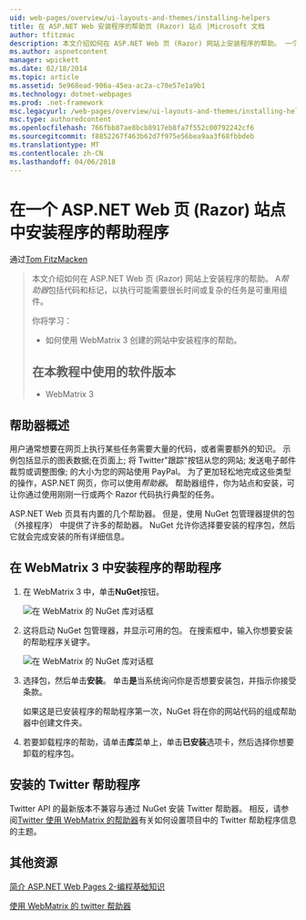 ```yaml
---
uid: web-pages/overview/ui-layouts-and-themes/installing-helpers
title: 在 ASP.NET Web 安装程序的帮助页 (Razor) 站点 |Microsoft 文档
author: tfitzmac
description: 本文介绍如何在 ASP.NET Web 页 (Razor) 网站上安装程序的帮助。 一个帮助程序是一个可重用组件，包括代码和标记每个...
ms.author: aspnetcontent
manager: wpickett
ms.date: 02/18/2014
ms.topic: article
ms.assetid: 5e968ead-906a-45ea-ac2a-c70e57e1a9b1
ms.technology: dotnet-webpages
ms.prod: .net-framework
msc.legacyurl: /web-pages/overview/ui-layouts-and-themes/installing-helpers
msc.type: authoredcontent
ms.openlocfilehash: 766fbb87ae8bcb8917eb8fa7f552c00792242cf6
ms.sourcegitcommit: f8852267f463b62d7f975e56bea9aa3f68fbbdeb
ms.translationtype: MT
ms.contentlocale: zh-CN
ms.lasthandoff: 04/06/2018
---
```

<a name="installing-a-helper-in-an-aspnet-web-pages-razor-site"></a>在一个 ASP.NET Web 页 (Razor) 站点中安装程序的帮助程序
====================
通过[Tom FitzMacken](https://github.com/tfitzmac)

> 本文介绍如何在 ASP.NET Web 页 (Razor) 网站上安装程序的帮助。 A*帮助器*包括代码和标记，以执行可能需要很长时间或复杂的任务是可重用组件。
> 
> 你将学习：
> 
> - 如何使用 WebMatrix 3 创建的网站中安装程序的帮助。
>   
> 
> ## <a name="software-versions-used-in-the-tutorial"></a>在本教程中使用的软件版本
> 
> 
> - WebMatrix 3


## <a name="overview-of-helpers"></a>帮助器概述

用户通常想要在网页上执行某些任务需要大量的代码，或者需要额外的知识。 示例包括显示的图表数据;在页面上; 将 Twitter"跟踪"按钮从您的网站; 发送电子邮件裁剪或调整图像; 的大小为您的网站使用 PayPal。 为了更加轻松地完成这些类型的操作，ASP.NET 网页，你可以使用*帮助器*。 帮助器组件，你为站点和安装，可让你通过使用刚刚一行或两个 Razor 代码执行典型的任务。

ASP.NET Web 页具有内置的几个帮助器。 但是，使用 NuGet 包管理器提供的包 （外接程序） 中提供了许多的帮助器。 NuGet 允许你选择要安装的程序包，然后它就会完成安装的所有详细信息。

## <a name="installing-a-helper-in-webmatrix-3"></a>在 WebMatrix 3 中安装程序的帮助程序

1. 在 WebMatrix 3 中，单击**NuGet**按钮。

    ![在 WebMatrix 的 NuGet 库对话框](installing-helpers/_static/image1.png)
2. 这将启动 NuGet 包管理器，并显示可用的包。 在搜索框中，输入你想要安装的帮助程序关键字。

    ![在 WebMatrix 的 NuGet 库对话框](installing-helpers/_static/image2.png)
3. 选择包，然后单击**安装**。 单击**是**当系统询问你是否想要安装包，并指示你接受条款。

     如果这是已安装程序的帮助程序第一次，NuGet 将在你的网站代码的组成帮助器中创建文件夹。
4. 若要卸载程序的帮助，请单击**库**菜单上，单击**已安装**选项卡，然后选择你想要卸载的程序包。

## <a name="installing-the-twitter-helper"></a>安装的 Twitter 帮助程序

Twitter API 的最新版本不兼容与通过 NuGet 安装 Twitter 帮助器。 相反，请参阅[Twitter 使用 WebMatrix 的帮助器](twitter-helper.md)有关如何设置项目中的 Twitter 帮助程序信息的主题。

<a id="Additional_Resources"></a>
## <a name="additional-resources"></a>其他资源


[简介 ASP.NET Web Pages 2-编程基础知识](../getting-started/introducing-razor-syntax-c.md)

[使用 WebMatrix 的 twitter 帮助器](twitter-helper.md)
